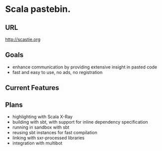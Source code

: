 Scala pastebin.
=========================================

URL
------
http://scastie.org

Goals
---------
* enhance communication by providing extensive insight in pasted code
* fast and easy to use, no ads, no registration

Current Features
-----------

Plans
----------
* highlighting with Scala X-Ray
* building with sbt, with support for inline dependency specification
* running in sandbox with sbt
* reusing sbt instances for fast compilation
* linking with sxr-processed libraries
* integration with multibot
